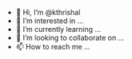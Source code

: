 - 👋 Hi, I’m @kthrishal
- 👀 I’m interested in ...
- 🌱 I’m currently learning ...
- 💞️ I’m looking to collaborate on ...
- 📫 How to reach me ...

<!---
kthrishal/kthrishal is a ✨ special ✨ repository because its `README.md` (this file) appears on your GitHub profile.
You can click the Preview link to take a look at your changes.
--->
